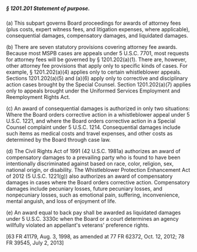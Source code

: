 ##### § 1201.201 Statement of purpose. #####

(a) This subpart governs Board proceedings for awards of attorney fees (plus costs, expert witness fees, and litigation expenses, where applicable), consequential damages, compensatory damages, and liquidated damages.

(b) There are seven statutory provisions covering attorney fee awards. Because most MSPB cases are appeals under 5 U.S.C. 7701, most requests for attorney fees will be governed by § 1201.202(a)(1). There are, however, other attorney fee provisions that apply only to specific kinds of cases. For example, § 1201.202(a)(4) applies only to certain whistleblower appeals. Sections 1201.202(a)(5) and (a)(6) apply only to corrective and disciplinary action cases brought by the Special Counsel. Section 1201.202(a)(7) applies only to appeals brought under the Uniformed Services Employment and Reemployment Rights Act.

(c) An award of consequential damages is authorized in only two situations: Where the Board orders corrective action in a whistleblower appeal under 5 U.S.C. 1221, and where the Board orders corrective action in a Special Counsel complaint under 5 U.S.C. 1214. Consequential damages include such items as medical costs and travel expenses, and other costs as determined by the Board through case law.

(d) The Civil Rights Act of 1991 (42 U.S.C. 1981a) authorizes an award of compensatory damages to a prevailing party who is found to have been intentionally discriminated against based on race, color, religion, sex, national origin, or disability. The Whistleblower Protection Enhancement Act of 2012 (5 U.S.C. 1221(g)) also authorizes an award of compensatory damages in cases where the Board orders corrective action. Compensatory damages include pecuniary losses, future pecuniary losses, and nonpecuniary losses, such as emotional pain, suffering, inconvenience, mental anguish, and loss of enjoyment of life.

(e) An award equal to back pay shall be awarded as liquidated damages under 5 U.S.C. 3330c when the Board or a court determines an agency willfully violated an appellant's veterans' preference rights.

[63 FR 41179, Aug. 3, 1998, as amended at 77 FR 62372, Oct. 12, 2012; 78 FR 39545, July 2, 2013]